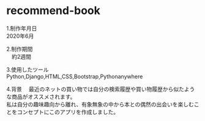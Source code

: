 # recommend-book
1.制作年月日  
 2020年6月  

2.制作期間  
　約2週間  

3.使用したツール  
 Python,Django,HTML,CSS,Bootstrap,Pythonanywhere  

4.背景
　最近のネットの買い物では自分の検索履歴や買い物履歴から似たような商品がオススメされます。  
                    私は自分の趣味趣向から離れ、有象無象の中から本との偶然の出会いを楽しむことをコンセプトにこのアプリを作成しました。
